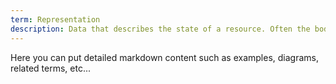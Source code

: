 ```yaml
---
term: Representation
description: Data that describes the state of a resource. Often the body of an HTTP request/response.
---
```


Here you can put detailed markdown content such as examples, diagrams, related terms, etc... 